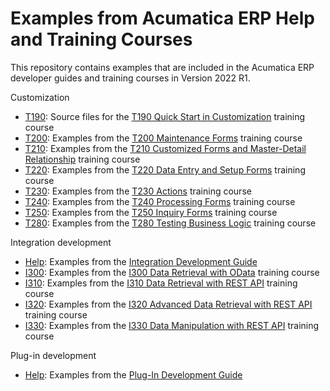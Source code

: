 # Examples from Acumatica ERP Help and Training Courses

This repository contains examples that are included in the Acumatica ERP developer guides and training courses in Version 2022 R1.

Customization

 * [T190](Customization/T190): Source files for the [T190 Quick Start in Customization](https://openuni.acumatica.com/courses/development/t190-development-quick-start-in-customization/) training course
 * [T200](Customization/T200): Examples from the [T200 Maintenance Forms](https://openuni.acumatica.com/courses/development/t200-development-maintenance-forms/) training course
 * [T210](Customization/T210): Examples from the [T210 Customized Forms and Master-Detail Relationship](https://openuni.acumatica.com/courses/development/t210-development-customized-forms-and-master-detail-relationship/) training course
 * [T220](Customization/T220): Examples from the [T220 Data Entry and Setup Forms](https://openuni.acumatica.com/courses/development/t220-development-data-entry-and-setup-forms/) training course
 * [T230](Customization/T230): Examples from the [T230 Actions](https://openuni.acumatica.com/courses/development/t230-development-actions/) training course
 * [T240](Customization/T240): Examples from the [T240 Processing Forms](https://openuni.acumatica.com/courses/development/t240-development-processing-forms/) training course
 * [T250](Customization/T250): Examples from the [T250 Inquiry Forms](https://openuni.acumatica.com/courses/development/t250-development-inquiry-forms/) training course 
 * [T280](Customization/T280): Examples from the [T280 Testing Business Logic](https://openuni.acumatica.com/courses/development/t280-development-testing-business-logic/) training course
 
Integration development

  * [Help](IntegrationDevelopment/Help): Examples from the [Integration Development Guide](https://help.acumatica.com/Help?ScreenId=ShowWiki&pageid=ff22837c-cd3a-410e-b768-88ca6e53b165)
  * [I300](IntegrationDevelopment/I300): Examples from the [I300 Data Retrieval with OData](https://openuni.acumatica.com/courses/integration/i300-web-services-odata/) training course
  * [I310](IntegrationDevelopment/I310): Examples from the [I310 Data Retrieval with REST API](https://openuni.acumatica.com/courses/integration/i310-web-services-basic-data-retrieval/) training course
  * [I320](IntegrationDevelopment/I320): Examples from the [I320 Advanced Data Retrieval with REST API](https://openuni.acumatica.com/courses/integration/i320-web-services-advanced-data-retrieval/) training course
  * [I330](IntegrationDevelopment/I330): Examples from the [I330 Data Manipulation with REST API](https://openuni.acumatica.com/courses/integration/i330-web-services-data-manipulation/) training course

Plug-in development  

 * [Help](PlugInDevelopment/Help): Examples from the [Plug-In Development Guide](https://help.acumatica.com/Help?ScreenId=ShowWiki&pageid=03156779-6d2b-4723-b2f5-49baf251f7e3)
